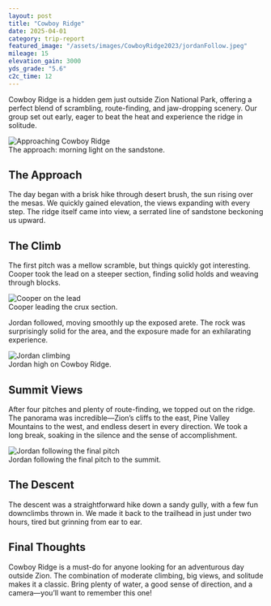 ```yaml
---
layout: post
title: "Cowboy Ridge"
date: 2025-04-01
category: trip-report
featured_image: "/assets/images/CowboyRidge2023/jordanFollow.jpeg"
mileage: 15
elevation_gain: 3000
yds_grade: "5.6"
c2c_time: 12
---
```



Cowboy Ridge is a hidden gem just outside Zion National Park, offering a perfect blend of scrambling, route-finding, and jaw-dropping scenery. Our group set out early, eager to beat the heat and experience the ridge in solitude.

<div class="image-annotated">
  <img src="/assets/images/CowboyRidge2023/IMG_4266.jpeg" alt="Approaching Cowboy Ridge" />
  <div class="image-annotation">The approach: morning light on the sandstone.</div>
</div>

## The Approach

The day began with a brisk hike through desert brush, the sun rising over the mesas. We quickly gained elevation, the views expanding with every step. The ridge itself came into view, a serrated line of sandstone beckoning us upward.

## The Climb

The first pitch was a mellow scramble, but things quickly got interesting. Cooper took the lead on a steeper section, finding solid holds and weaving through blocks.

<div class="image-annotated">
  <img src="/assets/images/CowboyRidge2023/CooperLead.jpeg" alt="Cooper on the lead" />
  <div class="image-annotation">Cooper leading the crux section.</div>
</div>

Jordan followed, moving smoothly up the exposed arete. The rock was surprisingly solid for the area, and the exposure made for an exhilarating experience.

<div class="image-annotated">
  <img src="/assets/images/CowboyRidge2023/jordanClimb.jpeg" alt="Jordan climbing" />
  <div class="image-annotation">Jordan high on Cowboy Ridge.</div>
</div>

## Summit Views

After four pitches and plenty of route-finding, we topped out on the ridge. The panorama was incredible—Zion’s cliffs to the east, Pine Valley Mountains to the west, and endless desert in every direction. We took a long break, soaking in the silence and the sense of accomplishment.

<div class="image-annotated">
  <img src="/assets/images/CowboyRidge2023/jordanFollow.jpeg" alt="Jordan following the final pitch" />
  <div class="image-annotation">Jordan following the final pitch to the summit.</div>
</div>

## The Descent

The descent was a straightforward hike down a sandy gully, with a few fun downclimbs thrown in. We made it back to the trailhead in just under two hours, tired but grinning from ear to ear.

## Final Thoughts

Cowboy Ridge is a must-do for anyone looking for an adventurous day outside Zion. The combination of moderate climbing, big views, and solitude makes it a classic. Bring plenty of water, a good sense of direction, and a camera—you’ll want to remember this one!
